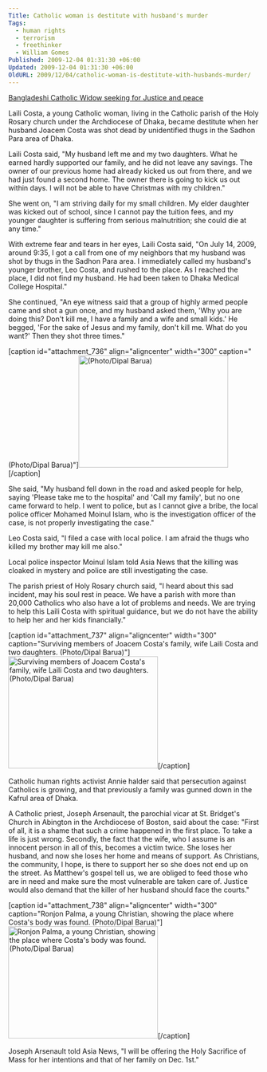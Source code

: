 ```yaml
---
Title: Catholic woman is destitute with husband's murder
Tags:
  - human rights
  - terrorism
  - freethinker
  - William Gomes
Published: 2009-12-04 01:31:30 +06:00
Updated: 2009-12-04 01:31:30 +06:00
OldURL: 2009/12/04/catholic-woman-is-destitute-with-husbands-murder/
---
```


<a href='https://www.youtube.com/watch?v=bfWbgYU1b-4'>Bangladeshi Catholic Widow seeking for Justice and peace</a>


Laili Costa, a young Catholic woman, living in the Catholic parish of the Holy Rosary church under the Archdiocese of Dhaka, became destitute when her husband Joacem Costa was shot dead by unidentified thugs in the Sadhon Para area of Dhaka.

Laili Costa said, "My husband left me and my two daughters. What he earned hardly supported our family, and he did not leave any savings. The owner of our previous home had already kicked us out from there, and we had just found a second home. The owner there is going to kick us out within days. I will not be able to have Christmas with my children."

She went on, "I am striving daily for my small children. My elder daughter was kicked out of school, since I cannot pay the tuition fees, and my younger daughter is suffering from serious malnutrition; she could die at any time."

With extreme fear and tears in her eyes, Laili Costa said, "On July 14, 2009, around 9:35, I got a call from one of my neighbors that my husband was shot by thugs in the Sadhon Para area. I immediately called my husband's younger brother, Leo Costa, and rushed to the place. As I reached the place, I did not find my husband. He had been taken to Dhaka Medical College Hospital."

She continued, "An eye witness said that a group of highly armed people came and shot a gun once, and my husband asked them, 'Why you are doing this? Don't kill me, I have a family and a wife and small kids.' He begged, 'For the sake of Jesus and my family, don't kill me. What do you want?' Then they shot three times."

[caption id="attachment_736" align="aligncenter" width="300" caption="(Photo/Dipal Barua)"]<img src="https://enblog.muktomona.com/wp-content/uploads/2009/12/1.jpg" alt="(Photo/Dipal Barua)" width="300" height="225" class="size-full wp-image-736" />[/caption]

She said, "My husband fell down in the road and asked people for help, saying 'Please take me to the hospital' and 'Call my family', but no one came forward to help. I went to police, but as I cannot give a bribe, the local police officer Mohamed Moinul Islam, who is the investigation officer of the case, is not properly investigating the case."

Leo Costa said, "I filed a case with local police. I am afraid the thugs who killed my brother may kill me also."

Local police inspector Moinul Islam told Asia News that the killing was cloaked in mystery and police are still investigating the case.

The parish priest of Holy Rosary church said, "I heard about this sad incident, may his soul rest in peace. We have a parish with more than 20,000 Catholics who also have a lot of problems and needs. We are trying to help this Laili Costa with spiritual guidance, but we do not have the ability to help her and her kids financially."

[caption id="attachment_737" align="aligncenter" width="300" caption="Surviving members of Joacem Costa\'s family, wife Laili Costa and two daughters. (Photo/Dipal Barua)"]<img src="https://enblog.muktomona.com/wp-content/uploads/2009/12/2.jpg" alt="Surviving members of Joacem Costa&#39;s family, wife Laili Costa and two daughters. (Photo/Dipal Barua)" width="300" height="225" class="size-full wp-image-737" />[/caption]

Catholic human rights activist Annie halder said that persecution against Catholics is growing, and that previously a family was gunned down in the Kafrul area of Dhaka.

A Catholic priest, Joseph Arsenault, the parochial vicar at St. Bridget's Church in Abington in the Archdiocese of Boston, said about the case: "First of all, it is a shame that such a crime happened in the first place. To take a life is just wrong. Secondly, the fact that the wife, who I assume is an innocent person in all of this, becomes a victim twice. She loses her husband, and now she loses her home and means of support. As Christians, the community, I hope, is there to support her so she does not end up on the street. As Matthew's gospel tell us, we are obliged to feed those who are in need and make sure the most vulnerable are taken care of. Justice would also demand that the killer of her husband should face the courts."

[caption id="attachment_738" align="aligncenter" width="300" caption="Ronjon Palma, a young Christian, showing the place where Costa\'s body was found. (Photo/Dipal Barua)"]<img src="https://enblog.muktomona.com/wp-content/uploads/2009/12/3.jpg" alt="Ronjon Palma, a young Christian, showing the place where Costa&#39;s body was found. (Photo/Dipal Barua)" width="300" height="225" class="size-full wp-image-738" />[/caption]

Joseph Arsenault told Asia News, "I will be offering the Holy Sacrifice of Mass for her intentions and that of her family on Dec. 1st."

